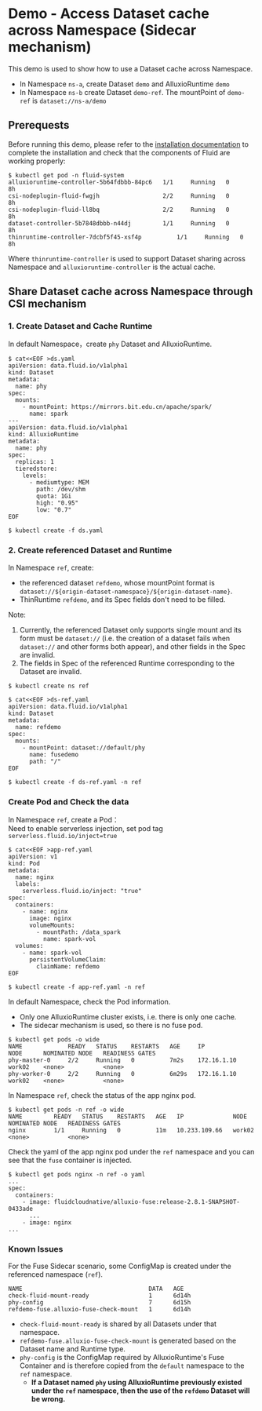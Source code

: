 # Demo - Access Dataset cache across Namespace (Sidecar mechanism)
This demo is used to show how to use a Dataset cache across Namespace.
- In Namespace `ns-a`, create Dataset `demo` and AlluxioRuntime `demo`
- In Namespace `ns-b` create Dataset `demo-ref`. The mountPoint of `demo-ref` is `dataset://ns-a/demo`
 
## Prerequests
Before running this demo, please refer to the [installation documentation](../userguide/install.md) to complete the installation and check that the components of Fluid are working properly:
```shell
$ kubectl get pod -n fluid-system
alluxioruntime-controller-5b64fdbbb-84pc6   1/1     Running   0          8h
csi-nodeplugin-fluid-fwgjh                  2/2     Running   0          8h
csi-nodeplugin-fluid-ll8bq                  2/2     Running   0          8h
dataset-controller-5b7848dbbb-n44dj         1/1     Running   0          8h
thinruntime-controller-7dcbf5f45-xsf4p          1/1     Running   0          8h
```

Where `thinruntime-controller` is used to support Dataset sharing across Namespace and `alluxioruntime-controller` is the actual cache.

## Share Dataset cache across Namespace through CSI mechanism 
###  1. Create Dataset and Cache Runtime

In default Namespace，create `phy` Dataset and AlluxioRuntime.
```shell
$ cat<<EOF >ds.yaml
apiVersion: data.fluid.io/v1alpha1
kind: Dataset
metadata:
  name: phy
spec:
  mounts:
    - mountPoint: https://mirrors.bit.edu.cn/apache/spark/
      name: spark
---
apiVersion: data.fluid.io/v1alpha1
kind: AlluxioRuntime
metadata:
  name: phy
spec:
  replicas: 1
  tieredstore:
    levels:
      - mediumtype: MEM
        path: /dev/shm
        quota: 1Gi
        high: "0.95"
        low: "0.7"
EOF

$ kubectl create -f ds.yaml
```

### 2. Create referenced Dataset and Runtime
In Namespace `ref`, create:
- the referenced dataset `refdemo`, whose mountPoint format is `dataset://${origin-dataset-namespace}/${origin-dataset-name}`.
- ThinRuntime `refdemo`, and its Spec fields don't need to be filled.

Note:
1. Currently, the referenced Dataset only supports single mount and its form must be `dataset://` (i.e. the creation of a dataset fails when `dataset://` and other forms both appear), and other fields in the Spec are invalid.
2. The fields in Spec of the referenced Runtime corresponding to the Dataset are invalid.
```shell
$ kubectl create ns ref

$ cat<<EOF >ds-ref.yaml
apiVersion: data.fluid.io/v1alpha1
kind: Dataset
metadata:
  name: refdemo
spec:
  mounts:
    - mountPoint: dataset://default/phy
      name: fusedemo
      path: "/"
EOF

$ kubectl create -f ds-ref.yaml -n ref
```

### Create Pod and Check the data

In Namespace `ref`, create a Pod：  
Need to enable serverless injection, set pod tag `serverless.fluid.io/inject=true`
```shell
$ cat<<EOF >app-ref.yaml
apiVersion: v1
kind: Pod
metadata:
  name: nginx
  labels:
    serverless.fluid.io/inject: "true"
spec:
  containers:
    - name: nginx
      image: nginx
      volumeMounts:
        - mountPath: /data_spark
          name: spark-vol
  volumes:
    - name: spark-vol
      persistentVolumeClaim:
        claimName: refdemo
EOF

$ kubectl create -f app-ref.yaml -n ref
```

In default Namespace, check the Pod information.
- Only one AlluxioRuntime cluster exists, i.e. there is only one cache.
- The sidecar mechanism is used, so there is no fuse pod.
```shell
$ kubectl get pods -o wide
NAME             READY   STATUS    RESTARTS   AGE     IP              NODE      NOMINATED NODE   READINESS GATES
phy-master-0     2/2     Running   0          7m2s    172.16.1.10     work02    <none>           <none>
phy-worker-0     2/2     Running   0          6m29s   172.16.1.10     work02    <none>           <none>
```

In Namespace `ref`, check the status of the app nginx pod.
```shell
$ kubectl get pods -n ref -o wide
NAME         READY   STATUS    RESTARTS   AGE   IP              NODE      NOMINATED NODE   READINESS GATES
nginx        1/1     Running   0          11m   10.233.109.66   work02    <none>           <none>
```

Check the yaml of the app nginx pod under the `ref` namespace and you can see that the `fuse` container is injected.
```shell
$ kubectl get pods nginx -n ref -o yaml
...
spec:
  containers:
    - image: fluidcloudnative/alluxio-fuse:release-2.8.1-SNAPSHOT-0433ade
      ...
    - image: nginx
...
```

### Known Issues

For the Fuse Sidecar scenario, some ConfigMap is created under the referenced namespace (`ref`).
```shell
NAME                                    DATA   AGE
check-fluid-mount-ready                 1      6d14h
phy-config                              7      6d15h
refdemo-fuse.alluxio-fuse-check-mount   1      6d14h
```
- `check-fluid-mount-ready` is shared by all Datasets under that namespace.
- `refdemo-fuse.alluxio-fuse-check-mount` is generated based on the Dataset name and Runtime type.
- `phy-config` is the ConfigMap required by AlluxioRuntime's Fuse Container and is therefore copied from the `default` namespace to the `ref` namespace.
  - **If a Dataset named `phy` using AlluxioRuntime previously existed under the `ref` namespace, then the use of the `refdemo` Dataset will be wrong.**